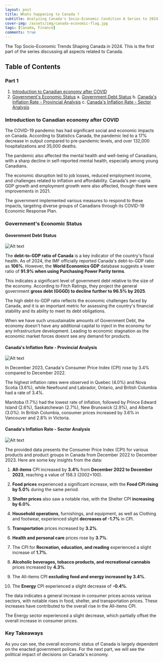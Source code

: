 ```yaml
---
layout: post
title: Whats happening to Canada ?
subtitle: Analyzing Canada's Socio-Economic Condition A Series to 2024.
cover-img: /assets/img/canada-economic-flag.jpg
tags: [Canada, Finance]
comments: true
---
```


The Top Socio-Economic Trends Shaping Canada in 2024. This is the first part of the series discussing all aspects related to Canada.

## Table of Contents
### Part 1

1. [Introduction to Canadian economy after COVID](#introduction-to-canadian-economy-after-covid)
2. [Government's Economic Status](#governments-economic-status)
    a. [Government Debt Status](#government-debt-status)
    b. [Canada's Inflation Rate - Provincial Analysis](#canadas-inflation-rate---provincial-analysis)
    c. [Canada's Inflation Rate - Sector Analysis](#canadas-inflation-rate---sector-analysis)

### Introduction to Canadian economy after COVID
 
The COVID-19 pandemic has had significant social and economic impacts on Canada. According to Statistics Canada, the pandemic led to a 17% decrease in output compared to pre-pandemic levels, and over 132,000 hospitalizations and 35,000 deaths. 

The pandemic also affected the mental health and well-being of Canadians, with a sharp decline in self-reported mental health, especially among young Canadians.

The economic disruption led to job losses, reduced employment income, and challenges related to inflation and affordability. Canada's per-capita GDP growth and employment growth were also affected, though there were improvements in 2021. 

The government implemented various measures to respond to these impacts, targeting diverse groups of Canadians through its COVID-19 Economic Response Plan.

### Government's Economic Status

#### Government Debt Status

![Alt text](https://tradingeconomics.com/embed/?s=candebt2gdp&projection=te&v=202309250905v20230410&w=850&h=400&h=300&w=600&ref=/canada/government-debt-to-gdp' "Debt to GDP Ratio")

The **debt-to-GDP ratio of Canada** is a key indicator of the country's fiscal health. As of 2024, the IMF officially reported Canada's debt-to-GDP ratio as **106%**. However, the **World Economics GDP** database suggests a lower ratio of **91.9% when using Purchasing Power Parity terms**. 

This indicates a significant level of government debt relative to the size of the economy. According to Fitch Ratings, they project the general government **gross debt (GGGD) to decline further to 96.5% by 2025**. 

The high debt-to-GDP ratio reflects the economic challenges faced by Canada, and it is an important metric for assessing the country's financial stability and its ability to meet its debt obligations.

When we have such unsustainable amounts of Government Debt, the economy doesn't have any additional capital to inject in the economy for any infrastructure development. Leading to economic stagnation as the economic market forces doesnt see any demand for products.

#### Canada's Inflation Rate - Provincial Analysis

![Alt text]( /assests/img/Whats_happening_to_Canada/Provincial_Inflation_Image.PNG "Canadian Provincial Inflation Rate")

In December 2023, Canada's Consumer Price Index (CPI) rose by 3.4% compared to December 2022. 

The highest inflation rates were observed in Quebec (4.0%) and Nova Scotia (3.6%), while Newfound and Labrador, Ontario, and British Columbia had a rate of 3.4%. 

Manitoba (1.7%) had the lowest rate of inflation, followed by Prince Edward Island (2.6%), Saskatchewan (2.7%), New Brunswick (2.9%), and Alberta (3.0%). In British Columbia, consumer prices increased by 3.6% in Vancouver and 2.8% in Victoria.

#### Canada's Inflation Rate - Sector Analysis

![Alt text]( /assests/img/Whats_happening_to_Canada/Provincial_Sector_Inflation_Image.PNG "Canadian Sector Inflation Rate")

The provided data presents the Consumer Price Index (CPI) for various products and product groups in Canada from December 2022 to December 2023. Here are some key insights from the data:

1. **All-items** CPI increased by **3.4%** from **December 2022 to December 2023**, reaching a value of 158.3 (2002=100).
2. **Food prices** experienced a significant increase, with the **Food CPI rising by 5.0%** during the same period.
3. **Shelter prices** also saw a notable rise, with the Shelter CPI **increasing by 6.0%**.
4. **Household operations**, furnishings, and equipment, as well as Clothing and footwear, experienced slight **decreases of -1.7%** in CPI.
5. **Transportation** prices increased by **3.2%**.

6. **Health and personal care** prices rose by **3.7%**.
7. The CPI for **Recreation, education, and reading** experienced a slight increase of **1.7%**.
8. **Alcoholic beverages, tobacco products, and recreational cannabis** prices increased by **4.3%**.
9. The All-items CPI **excluding food and energy increased by 3.4%**.
10. The **Energy** CPI experienced a slight decrease of **-0.4%**.

The data indicates a general increase in consumer prices across various sectors, with notable rises in food, shelter, and transportation prices. These increases have contributed to the overall rise in the All-items CPI. 

The Energy sector experienced a slight decrease, which partially offset the overall increase in consumer prices.

### Key Takeaways

As you can see, the overall economic status of Canada is largely dependent on the enacted government polices. For the next part, we will see the political impact of decisions on Canada's economy.
